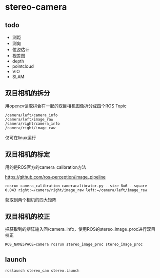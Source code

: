# stereo-camera
## todo

- 测距
- 测向
- 位姿估计
- 视差图
- depth
- pointcloud
- VIO
- SLAM

## 双目相机的拆分

用opencv读取拼合在一起的双目相机图像拆分成四个ROS Topic

```
/camera/left/camera_info
/camera/left/image_raw
/camera/right/camera_info
/camera/right/image_raw
```
仅可在linux运行

## 双目相机的标定

用的是ROS官方的camera_calibration方法

https://github.com/ros-perception/image_pipeline

```
rosrun camera_calibration cameracalibrator.py --size 8x6 --square 0.043 right:=/camera/right/image_raw left:=/camera/left/image_raw
```

获取到两个相机的四大矩阵

## 双目相机的校正

把获取到的矩阵输入回/camera_info，使用ROS的stereo_image_proc进行双目校正

```
ROS_NAMESPACE=camera rosrun stereo_image_proc stereo_image_proc
```

## launch

```
roslaunch stereo_cam stereo.launch
```

